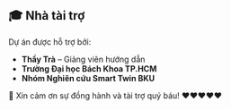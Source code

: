 ## 🎓 Nhà tài trợ

Dự án được hỗ trợ bởi:

- **Thầy Trà** – Giảng viên hướng dẫn
- **Trường Đại học Bách Khoa TP.HCM**
- **Nhóm Nghiên cứu Smart Twin BKU**

🙏 Xin cảm ơn sự đồng hành và tài trợ quý báu! ❤️❤️❤️❤️❤️
